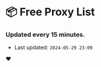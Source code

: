 # :package: Free Proxy List
### Updated every 15 minutes.

- Last updated: `2024-05-29 23:09`

:heart:
